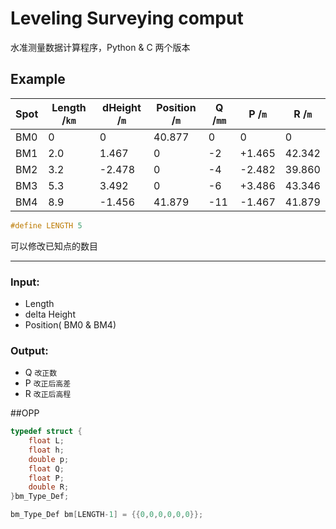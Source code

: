 # Leveling Surveying comput
水准测量数据计算程序，Python &amp; C 两个版本

## Example

Spot | Length /`km` | dHeight /`m` | Position /`m` | Q /`mm` | P /`m` | R /`m`
-----|--------------|--------------|---------------|---------|--------|-------
BM0  | 0            | 0            | 40.877        | 0       | 0      | 0
BM1  | 2.0          | 1.467        | 0             | -2      | +1.465 | 42.342
BM2  | 3.2          | -2.478       | 0             | -4      | -2.482 | 39.860
BM3  | 5.3          | 3.492        | 0             | -6      | +3.486 | 43.346
BM4  | 8.9          | -1.456       | 41.879        | -11     | -1.467 | 41.879

```C
#define LENGTH 5
```
可以修改已知点的数目 

***
### Input:
* Length
* delta Height
* Position( BM0 & BM4)

### Output:
* Q `改正数`
* P `改正后高差`
* R `改正后高程`

##OPP
```C
typedef struct {
    float L;
    float h;
    double p;
    float Q;
    float P;
    double R;
}bm_Type_Def;
```


```C
bm_Type_Def bm[LENGTH-1] = {{0,0,0,0,0,0}};
```

